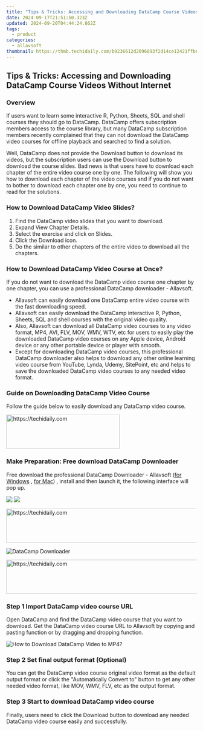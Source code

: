 ```yaml
---
title: "Tips & Tricks: Accessing and Downloading DataCamp Course Videos Without Internet"
date: 2024-09-17T21:51:50.323Z
updated: 2024-09-20T04:44:24.862Z
tags:
  - product
categories:
  - allavsoft
thumbnail: https://thmb.techidaily.com/b9236612d2096893f2d14ce12421ffb6e267518dd04f148a1a29c144e2d43e5b.jpg
---
```


## Tips & Tricks: Accessing and Downloading DataCamp Course Videos Without Internet

### Overview

If users want to learn some interactive R, Python, Sheets, SQL and shell courses they should go to DataCamp. DataCamp offers subscription members access to the course library, but many DataCamp subscription members recently complained that they can not download the DataCamp video courses for offline playback and searched to find a solution.

Well, DataCamp does not provide the Download button to download its videos, but the subscription users can use the Download button to download the course slides. Bad news is that users have to download each chapter of the entire video course one by one. The following will show you how to download each chapter of the video courses and if you do not want to bother to download each chapter one by one, you need to continue to read for the solutions.

### How to Download DataCamp Video Slides?

1. Find the DataCamp video slides that you want to download.
2. Expand View Chapter Details.
3. Select the exercise and click on Slides.
4. Click the Download icon.
5. Do the similar to other chapters of the entire video to download all the chapters.

### How to Download DataCamp Video Course at Once?

If you do not want to download the DataCamp video course one chapter by one chapter, you can use a professional DataCamp downloader - Allavsoft.

* Allavsoft can easily download one DataCamp entire video course with the fast downloading speed.
* Allavsoft can easily download the DataCamp interactive R, Python, Sheets, SQL and shell courses with the original video quality.
* Also, Allavsoft can download all DataCamp video courses to any video format, MP4, AVI, FLV, MOV, WMV, WTV, etc for users to easily play the downloaded DataCamp video courses on any Apple device, Android device or any other portable device or player with smooth.
* Except for downloading DataCamp video courses, this professional DataCamp downloader also helps to download any other online learning video course from YouTube, Lynda, Udemy, SitePoint, etc and helps to save the downloaded DataCamp video courses to any needed video format.

### Guide on Downloading DataCamp Video Course

Follow the guide below to easily download any DataCamp video course.

<!-- affiliate ads begin -->
<a href="https://aligracehair.sjv.io/c/5597632/1934254/19272" target="_top" id="1934254">
  <img src="//a.impactradius-go.com/display-ad/19272-1934254" border="0" alt="https://techidaily.com" width="300" height="90"/>
</a>
<img height="0" width="0" src="https://aligracehair.sjv.io/i/5597632/1934254/19272" style="position:absolute;visibility:hidden;" border="0" />
<!-- affiliate ads end -->

### Make Preparation: Free download DataCamp Downloader

Free download the professional DataCamp Downloader - Allavsoft ([for Windows](https://tools.techidaily.com/allavsoft/products/) , [for Mac](https://tools.techidaily.com/allavsoft/products/)) , install and then launch it, the following interface will pop up.

[![](https://www.allavsoft.com/how-to/../images/how-to/free-download-win.jpg)](https://tools.techidaily.com/allavsoft/products/) [![](https://www.allavsoft.com/how-to/../images/how-to/free-download-mac.jpg)](https://tools.techidaily.com/allavsoft/products/)

<!-- affiliate ads begin -->
<a href="https://ephamedtechinc.pxf.io/c/5597632/2137206/26400" target="_top" id="2137206">
  <img src="//a.impactradius-go.com/display-ad/26400-2137206" border="0" alt="https://techidaily.com" width="728" height="90"/>
</a>
<img height="0" width="0" src="https://ephamedtechinc.pxf.io/i/5597632/2137206/26400" style="position:absolute;visibility:hidden;" border="0" />
<!-- affiliate ads end -->

![DataCamp Downloader](https://www.allavsoft.com/how-to/../images/allavsoft/screen-shot-600.jpg)

<!-- affiliate ads begin -->
<a href="https://imp.i357552.net/c/5597632/947750/11832" target="_top" id="947750">
  <img src="//a.impactradius-go.com/display-ad/11832-947750" border="0" alt="https://techidaily.com" width="728" height="90"/>
</a>
<img height="0" width="0" src="https://imp.i357552.net/i/5597632/947750/11832" style="position:absolute;visibility:hidden;" border="0" />
<!-- affiliate ads end -->

### Step 1 Import DataCamp video course URL

Open DataCamp and find the DataCamp video course that you want to download. Get the DataCamp video course URL to Allavsoft by copying and pasting function or by dragging and dropping function.

![How to Download DataCamp Video to MP4?](https://www.allavsoft.com/how-to/../images/how-to/download-rtmp-video/download-rtmp-video.jpg)

### Step 2 Set final output format (Optional)

You can get the DataCamp video course original video format as the default output format or click the "Automatically Convert to" button to get any other needed video format, like MOV, WMV, FLV, etc as the output format.

### Step 3 Start to download DataCamp video course

Finally, users need to click the Download button to download any needed DataCamp video course easily and successfully.

<ins class="adsbygoogle"
     style="display:block"
     data-ad-format="autorelaxed"
     data-ad-client="ca-pub-7571918770474297"
     data-ad-slot="1223367746"></ins>

<ins class="adsbygoogle"
     style="display:block"
     data-ad-client="ca-pub-7571918770474297"
     data-ad-slot="8358498916"
     data-ad-format="auto"
     data-full-width-responsive="true"></ins>
